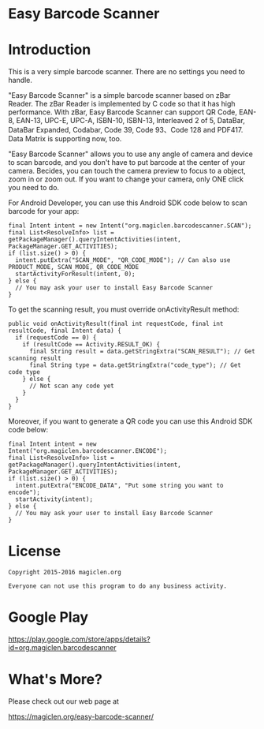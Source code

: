 Easy Barcode Scanner
=================================

# Introduction

This is a very simple barcode scanner. There are no settings you need to handle.

"Easy Barcode Scanner" is a simple barcode scanner based on zBar Reader. The zBar Reader is implemented by C code so that it has high performance. With zBar, Easy Barcode Scanner can support QR Code, EAN-8, EAN-13, UPC-E, UPC-A, ISBN-10, ISBN-13, Interleaved 2 of 5, DataBar, DataBar Expanded, Codabar, Code 39, Code 93、Code 128 and PDF417. Data Matrix is supporting now, too.

"Easy Barcode Scanner" allows you to use any angle of camera and device to scan barcode, and you don't have to put barcode at the center of your camera. Becides, you can touch the camera preview to focus to a object, zoom in or zoom out. If you want to change your camera, only ONE click you need to do.

For Android Developer, you can use this Android SDK code below to scan barcode for your app:

    final Intent intent = new Intent("org.magiclen.barcodescanner.SCAN");
    final List<ResolveInfo> list = getPackageManager().queryIntentActivities(intent, PackageManager.GET_ACTIVITIES);
    if (list.size() > 0) {
      intent.putExtra("SCAN_MODE", "QR_CODE_MODE"); // Can also use PRODUCT_MODE, SCAN_MODE, QR_CODE_MODE
      startActivityForResult(intent, 0);
    } else {
      // You may ask your user to install Easy Barcode Scanner
    }

To get the scanning result, you must override onActivityResult method:

    public void onActivityResult(final int requestCode, final int resultCode, final Intent data) {
      if (requestCode == 0) {
        if (resultCode == Activity.RESULT_OK) {
          final String result = data.getStringExtra("SCAN_RESULT"); // Get scanning result
          final String type = data.getStringExtra("code_type"); // Get code type
        } else {
          // Not scan any code yet
        }
      }
    }

Moreover, if you want to generate a QR code you can use this Android SDK code below:

    final Intent intent = new Intent("org.magiclen.barcodescanner.ENCODE");
    final List<ResolveInfo> list = getPackageManager().queryIntentActivities(intent, PackageManager.GET_ACTIVITIES);
    if (list.size() > 0) {
      intent.putExtra("ENCODE_DATA", "Put some string you want to encode");
      startActivity(intent);
    } else {
      // You may ask your user to install Easy Barcode Scanner
    }

# License

    Copyright 2015-2016 magiclen.org

    Everyone can not use this program to do any business activity.

# Google Play

https://play.google.com/store/apps/details?id=org.magiclen.barcodescanner

# What's More?

Please check out our web page at

https://magiclen.org/easy-barcode-scanner/
